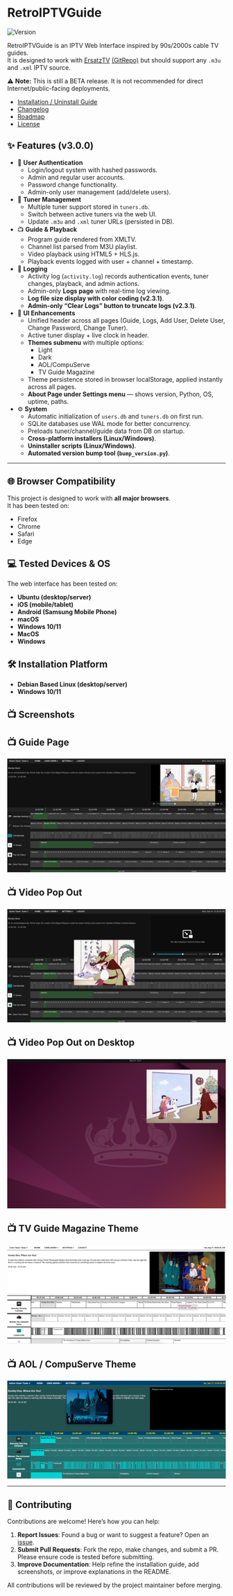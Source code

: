 # RetroIPTVGuide

![Version](https://img.shields.io/badge/version-v3.0.0-blue)

RetroIPTVGuide is an IPTV Web Interface inspired by 90s/2000s cable TV guides.  
It is designed to work with [ErsatzTV](https://ersatztv.org/) [(GitRepo)](https://github.com/ErsatzTV/ErsatzTV/tree/main) but should support any `.m3u` and `.xml` IPTV source.  

⚠️ **Note:** This is still a BETA release. It is not recommended for direct Internet/public-facing deployments.

- [Installation / Uninstall Guide](INSTALL.md)
- [Changelog](CHANGELOG.md)
- [Roadmap](ROADMAP.md)
- [License](LICENSE)

## ✨ Features (v3.0.0)
- 🔑 **User Authentication**
  - Login/logout system with hashed passwords.
  - Admin and regular user accounts.
  - Password change functionality.
  - Admin-only user management (add/delete users).
- 📡 **Tuner Management**
  - Multiple tuner support stored in `tuners.db`.
  - Switch between active tuners via the web UI.
  - Update `.m3u` and `.xml` tuner URLs (persisted in DB).
- 📺 **Guide & Playback**
  - Program guide rendered from XMLTV.
  - Channel list parsed from M3U playlist.
  - Video playback using HTML5 + HLS.js.
  - Playback events logged with user + channel + timestamp.
- 📑 **Logging**
  - Activity log (`activity.log`) records authentication events, tuner changes, playback, and admin actions.
  - Admin-only **Logs page** with real-time log viewing.
  - **Log file size display with color coding (v2.3.1)**.
  - **Admin-only “Clear Logs” button to truncate logs (v2.3.1)**.
- 🎨 **UI Enhancements**
  - Unified header across all pages (Guide, Logs, Add User, Delete User, Change Password, Change Tuner).
  - Active tuner display + live clock in header.
  - **Themes submenu** with multiple options:
    - Light
    - Dark
    - AOL/CompuServe
    - TV Guide Magazine
  - Theme persistence stored in browser localStorage, applied instantly across all pages.
  - **About Page under Settings menu** — shows version, Python, OS, uptime, paths.
- ⚙️ **System**
  - Automatic initialization of `users.db` and `tuners.db` on first run.
  - SQLite databases use WAL mode for better concurrency.
  - Preloads tuner/channel/guide data from DB on startup.
  - **Cross-platform installers (Linux/Windows)**.
  - **Uninstaller scripts (Linux/Windows)**.
  - **Automated version bump tool (`bump_version.py`)**.

---

## 🌐 Browser Compatibility
This project is designed to work with **all major browsers**.  
It has been tested on:  
- Firefox  
- Chrome  
- Safari  
- Edge  

## 💻 Tested Devices & OS
The web interface has been tested on:  
- **Ubuntu (desktop/server)**  
- **iOS (mobile/tablet)**
- **Android (Samsung Mobile Phone)**
- **macOS**
- **Windows 10/11**
- **MacOS**
- **Windows**

## 🛠️ Installation Platform
- **Debian Based Linux (desktop/server)**
- **Windows 10/11**

## 📺 Screenshots

## 📺 Guide Page
![Guide Screenshot](docs/screenshots/guide.png)

## 📺 Video Pop Out
![Video Pop Out](docs/screenshots/guide_with_video_breakout.png)

## 📺 Video Pop Out on Desktop
![Desktop Pop Out](docs/screenshots/video_breakout_desktop.png)

## 📺 TV Guide Magazine Theme
![TV Guide Theme](docs/screenshots/TV_Guide_Theme.png)

## 📺 AOL / CompuServe Theme
![AOL / CompuServe Theme](docs/screenshots/AOL_Compuserve_Theme.png)

---

## 🤝 Contributing
Contributions are welcome! Here’s how you can help:  
1. **Report Issues**: Found a bug or want to suggest a feature? Open an [issue](../../issues).  
2. **Submit Pull Requests**: Fork the repo, make changes, and submit a PR. Please ensure code is tested before submitting.  
3. **Improve Documentation**: Help refine the installation guide, add screenshots, or improve explanations in the README.  

All contributions will be reviewed by the project maintainer before merging.  
